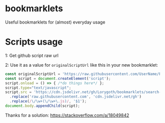 # bookmarklets
Useful bookmarklets for (almost) everyday usage

# Scripts usage
1: Get github script raw url

2: Use it as a value for `originalScriptUrl` like this in your new bookmarklet:

```javascript
const originalScriptUrl = 'https://raw.githubusercontent.com/UserName/ProjectName/BranchName/script.js';
const script = document.createElement('script');
script.onload = () => { /*do things here*/ };
script.type="text/javascript";
script.src = 'https://cdn.jsdelivr.net/gh/Lorygoth/bookmarklets/search-duden.js'
  .replace('raw.githubusercontent.com', 'cdn.jsdelivr.net/gh')
  .replace(/\/\w+(\/\w+\.js)/, '$1');
document.body.appendChild(script);
```

Thanks for a solution: https://stackoverflow.com/a/18049842
